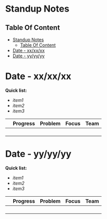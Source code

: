 # Standup Notes

## Table Of Content

- [Standup Notes](#standup-notes)
  - [Table Of Content](#table-of-content)
- [Date - xx/xx/xx](#date---xxxxxx)
- [Date - yy/yy/yy](#date---yyyyyy)

# Date - xx/xx/xx

**Quick list:**

- *item1*
- *item2*
- *item3*

|     | Progress | Problem | Focus | Team |
| --- | -------- | ------- | ----- | ---- |
|     |          |         |       |      |
|     |          |         |       |      |
|     |          |         |       |      |
|     |          |         |       |      |

# Date - yy/yy/yy

**Quick list:**

- *item1*
- *item2*
- *item3*

|     | Progress | Problem | Focus | Team |
| --- | -------- | ------- | ----- | ---- |
|     |          |         |       |      |
|     |          |         |       |      |
|     |          |         |       |      |
|     |          |         |       |      |
